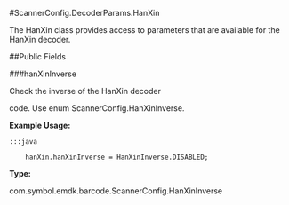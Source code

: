 #ScannerConfig.DecoderParams.HanXin

The HanXin class provides access to parameters that are available for
 the HanXin decoder.



##Public Fields

###hanXinInverse

Check the inverse of the HanXin decoder

 code. Use enum ScannerConfig.HanXinInverse.









**Example Usage:**

	:::java

	 	hanXin.hanXinInverse = HanXinInverse.DISABLED;


**Type:**

com.symbol.emdk.barcode.ScannerConfig.HanXinInverse
